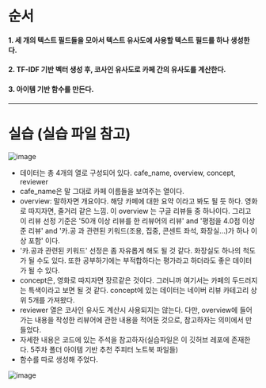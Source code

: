 # 순서

#### 1. 세 개의 텍스트 필드들을 모아서 텍스트 유사도에 사용할 텍스트 필드를 하나 생성한다. 
#### 2. TF-IDF 기반 벡터 생성 후, 코사인 유사도로 카페 간의 유사도를 계산한다.
#### 3. 아이템 기반 함수를 만든다.

---

# 실습 (실습 파일 참고)

![image](https://user-images.githubusercontent.com/108641325/195709615-f43dd94c-bf11-4971-9da5-8bb13da19b55.png)

- 데이터는 총 4개의 열로 구성되어 있다. cafe_name, overview, concept, reviewer
- cafe_name은 말 그대로 카페 이름들을 보여주는 열이다. 
- overview: 말하자면 개요이다. 해당 카페에 대한 요약 이라고 봐도 될 듯 하다. 영화로 따지자면, 줄거리 같은 느낌. 이 overview 는 구글 리뷰들 중 하나이다. 
그리고 이 리뷰 선정 기준은 '50개 이상 리뷰를 한 리뷰어의 리뷰' and '평점을 4.0점 이상 준 리뷰' and '카.공 과 관련된 키워드(조용, 집중, 콘센트 좌석, 화장실...)가 하나 이상 포함' 이다.
- '카.공과 관련된 키워드' 선정은 좀  자유롭게 해도 될 것 같다. 화장실도 하나의 척도가 될 수도 있다. 또한 공부하기에는 부적합하다는 평가라고 하더라도 좋은 데이터가 될 수 있다.  
- concept은, 영화로 따지자면 장르같은 것이다. 그러니까 여기서는 카페의 두드러지는 특색이라고 보면 될 것 같다. 
concept에 있는 데이터는 네이버 리뷰 카테고리 상위 5개를 가져왔다.
- reviewer 열은 코사인 유사도 계산시 사용되지는 않는다. 다만, overview에 들어가는 내용을 작성한 리뷰어에 관한 내용을 적어둔 것으로, 참고하자는 의미에서 만들었다.
- 자세한 내용은 코드에 있는 주석을 참고하자(실습파일은 이 깃허브 레포에 존재한다. 5주차 폴더 아이템 기반 추천 주피터 노트북 파일들)
- 함수를 따로 생성해 주었다. 

![image](https://user-images.githubusercontent.com/108641325/195711153-fd96737e-5d9b-4fc9-b044-8d03ce3f2a1e.png)
